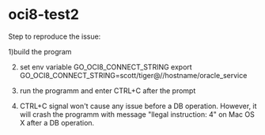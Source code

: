 # oci8-test2

Step to reproduce the issue:

1)build the program

2) set env variable GO_OCI8_CONNECT_STRING
	export GO_OCI8_CONNECT_STRING=scott/tiger@//hostname/oracle_service

3) run the programm and enter CTRL+C after the prompt


4) CTRL+C signal won't cause any issue before a DB operation.  However, it will crash the programm with message "llegal instruction: 4" on Mac OS X after a DB operation.



